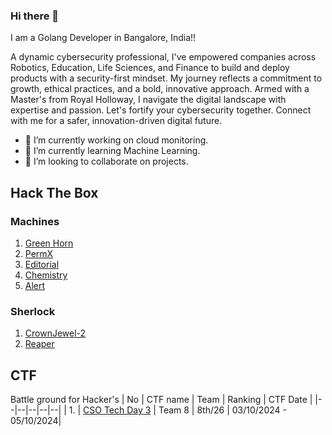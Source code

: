 ### Hi there 👋
I am a Golang Developer in Bangalore, India!!

A dynamic cybersecurity professional, I've empowered companies across Robotics, Education, Life Sciences, and Finance to build and deploy products with a security-first mindset. My journey reflects a commitment to growth, ethical practices, and a bold, innovative approach. Armed with a Master's from Royal Holloway, I navigate the digital landscape with expertise and passion. Let's fortify your cybersecurity together. Connect with me for a safer, innovation-driven digital future.

- 🔭 I’m currently working on cloud monitoring.
- 🌱 I’m currently learning Machine Learning.
- 👯 I’m looking to collaborate on projects. 


## Hack The Box 
### Machines  
1. [Green Horn](https://www.hackthebox.com/achievement/machine/1477248/617)
2. [PermX ](https://www.hackthebox.com/achievement/machine/1477248/613)
3. [Editorial](https://www.hackthebox.com/achievement/machine/1477248/608)
4. [Chemistry](https://www.hackthebox.com/achievement/machine/1477248/631)
5. [Alert](https://www.hackthebox.com/achievement/machine/1477248/636)
### Sherlock 
1. [CrownJewel-2](https://labs.hackthebox.com/achievement/sherlock/1477248/750)
2. [Reaper](https://labs.hackthebox.com/achievement/sherlock/1477248/749)

## CTF 
Battle ground for Hacker's 
| No | CTF name | Team | Ranking | CTF Date |
|--|--|--|--|--|
| 1. | [CSO Tech Day 3](Cert/Certificate-MeghVShetty.pdf) | Team 8 | 8th/26 | 03/10/2024 - 05/10/2024|
